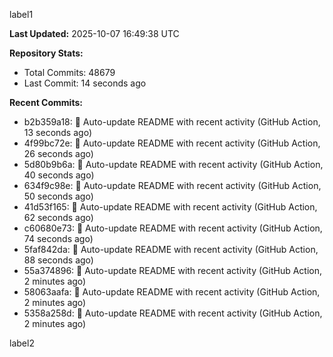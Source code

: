 
label1 
<!-- ACTIVITY_START -->
**Last Updated:** 2025-10-07 16:49:38 UTC

**Repository Stats:**
- Total Commits: 48679
- Last Commit: 14 seconds ago

**Recent Commits:**
- b2b359a18: 🤖 Auto-update README with recent activity (GitHub Action, 13 seconds ago)
- 4f99bc72e: 🤖 Auto-update README with recent activity (GitHub Action, 26 seconds ago)
- 5d80b9b6a: 🤖 Auto-update README with recent activity (GitHub Action, 40 seconds ago)
- 634f9c98e: 🤖 Auto-update README with recent activity (GitHub Action, 50 seconds ago)
- 41d53f165: 🤖 Auto-update README with recent activity (GitHub Action, 62 seconds ago)
- c60680e73: 🤖 Auto-update README with recent activity (GitHub Action, 74 seconds ago)
- 5faf842da: 🤖 Auto-update README with recent activity (GitHub Action, 88 seconds ago)
- 55a374896: 🤖 Auto-update README with recent activity (GitHub Action, 2 minutes ago)
- 58063aafa: 🤖 Auto-update README with recent activity (GitHub Action, 2 minutes ago)
- 5358a258d: 🤖 Auto-update README with recent activity (GitHub Action, 2 minutes ago)
<!-- ACTIVITY_END -->

label2
